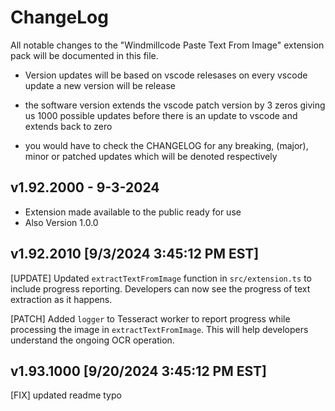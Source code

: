 # ChangeLog

All notable changes to the "Windmillcode Paste Text From Image" extension pack will be documented in this file.

* Version updates will be based on vscode relesases
on every vscode update a new version will be release

* the software version extends the vscode patch version by 3 zeros giving us
1000 possible updates before there is an update to vscode and extends back to zero

* you would have to check the CHANGELOG for any breaking, (major), minor or patched updates which will be denoted respectively


## v1.92.2000 - 9-3-2024
* Extension made available to the public ready for use
* Also Version 1.0.0

## v1.92.2010  [9/3/2024 3:45:12 PM EST]

[UPDATE] Updated `extractTextFromImage` function in `src/extension.ts` to include progress reporting. Developers can now see the progress of text extraction as it happens.

[PATCH] Added `logger` to Tesseract worker to report progress while processing the image in `extractTextFromImage`. This will help developers understand the ongoing OCR operation.


## v1.93.1000  [9/20/2024 3:45:12 PM EST]
[FIX] updated readme typo
